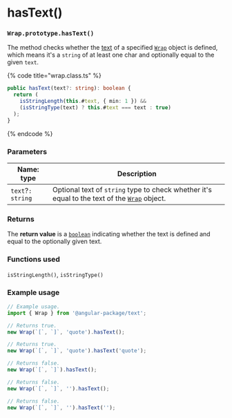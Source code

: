 # hasText()

### `Wrap.prototype.hasText()`

The method checks whether the [text](../instance-accessors/#wrap.prototype.text) of a specified [`Wrap`](../wrap.md) object is defined, which means it's a `string` of at least one char and optionally equal to the given `text`.

{% code title="wrap.class.ts" %}
```typescript
public hasText(text?: string): boolean {
  return (
    isStringLength(this.#text, { min: 1 }) &&
    (isStringType(text) ? this.#text === text : true)
  );
}
```
{% endcode %}

### Parameters

| Name: type        | Description                                                                                                |
| ----------------- | ---------------------------------------------------------------------------------------------------------- |
| `text`?`: string` | Optional text of `string` type to check whether it's equal to the text of the [`Wrap`](../wrap.md) object. |

### Returns

The **return value** is a [`boolean`](https://developer.mozilla.org/en-US/docs/Web/JavaScript/Reference/Global\_Objects/Boolean) indicating whether the text is defined and equal to the optionally given text.

### Functions used

`isStringLength()`, `isStringType()`

### Example usage

```typescript
// Example usage.
import { Wrap } from '@angular-package/text';

// Returns true.
new Wrap(`[`, `]`, 'quote').hasText();

// Returns true.
new Wrap(`[`, `]`, 'quote').hasText('quote');

// Returns false.
new Wrap(`[`, `]`).hasText();

// Returns false.
new Wrap(`[`, `]`, '').hasText();

// Returns false.
new Wrap(`[`, `]`, '').hasText('');
```
